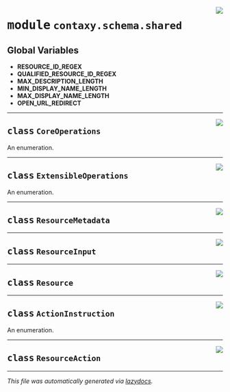 <!-- markdownlint-disable -->

<a href="https://github.com/ml-tooling/contaxy/blob/main/backend/src/contaxy/schema/shared.py#L0"><img align="right" style="float:right;" src="https://img.shields.io/badge/-source-cccccc?style=flat-square"></a>

# <kbd>module</kbd> `contaxy.schema.shared`




**Global Variables**
---------------
- **RESOURCE_ID_REGEX**
- **QUALIFIED_RESOURCE_ID_REGEX**
- **MAX_DESCRIPTION_LENGTH**
- **MIN_DISPLAY_NAME_LENGTH**
- **MAX_DISPLAY_NAME_LENGTH**
- **OPEN_URL_REDIRECT**


---

<a href="https://github.com/ml-tooling/contaxy/blob/main/backend/src/contaxy/schema/shared.py#L17"><img align="right" style="float:right;" src="https://img.shields.io/badge/-source-cccccc?style=flat-square"></a>

## <kbd>class</kbd> `CoreOperations`
An enumeration. 





---

<a href="https://github.com/ml-tooling/contaxy/blob/main/backend/src/contaxy/schema/shared.py#L98"><img align="right" style="float:right;" src="https://img.shields.io/badge/-source-cccccc?style=flat-square"></a>

## <kbd>class</kbd> `ExtensibleOperations`
An enumeration. 





---

<a href="https://github.com/ml-tooling/contaxy/blob/main/backend/src/contaxy/schema/shared.py#L152"><img align="right" style="float:right;" src="https://img.shields.io/badge/-source-cccccc?style=flat-square"></a>

## <kbd>class</kbd> `ResourceMetadata`








---

<a href="https://github.com/ml-tooling/contaxy/blob/main/backend/src/contaxy/schema/shared.py#L198"><img align="right" style="float:right;" src="https://img.shields.io/badge/-source-cccccc?style=flat-square"></a>

## <kbd>class</kbd> `ResourceInput`








---

<a href="https://github.com/ml-tooling/contaxy/blob/main/backend/src/contaxy/schema/shared.py#L229"><img align="right" style="float:right;" src="https://img.shields.io/badge/-source-cccccc?style=flat-square"></a>

## <kbd>class</kbd> `Resource`








---

<a href="https://github.com/ml-tooling/contaxy/blob/main/backend/src/contaxy/schema/shared.py#L233"><img align="right" style="float:right;" src="https://img.shields.io/badge/-source-cccccc?style=flat-square"></a>

## <kbd>class</kbd> `ActionInstruction`
An enumeration. 





---

<a href="https://github.com/ml-tooling/contaxy/blob/main/backend/src/contaxy/schema/shared.py#L237"><img align="right" style="float:right;" src="https://img.shields.io/badge/-source-cccccc?style=flat-square"></a>

## <kbd>class</kbd> `ResourceAction`










---

_This file was automatically generated via [lazydocs](https://github.com/ml-tooling/lazydocs)._
